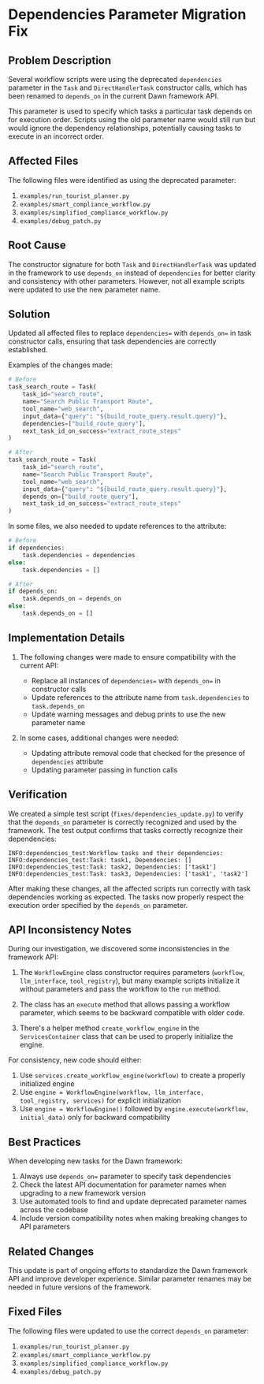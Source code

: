 # Dependencies Parameter Migration Fix

## Problem Description

Several workflow scripts were using the deprecated `dependencies` parameter in the `Task` and `DirectHandlerTask` constructor calls, which has been renamed to `depends_on` in the current Dawn framework API.

This parameter is used to specify which tasks a particular task depends on for execution order. Scripts using the old parameter name would still run but would ignore the dependency relationships, potentially causing tasks to execute in an incorrect order.

## Affected Files

The following files were identified as using the deprecated parameter:

1. `examples/run_tourist_planner.py`
2. `examples/smart_compliance_workflow.py`
3. `examples/simplified_compliance_workflow.py`
4. `examples/debug_patch.py`

## Root Cause

The constructor signature for both `Task` and `DirectHandlerTask` was updated in the framework to use `depends_on` instead of `dependencies` for better clarity and consistency with other parameters. However, not all example scripts were updated to use the new parameter name.

## Solution

Updated all affected files to replace `dependencies=` with `depends_on=` in task constructor calls, ensuring that task dependencies are correctly established.

Examples of the changes made:

```python
# Before
task_search_route = Task(
    task_id="search_route",
    name="Search Public Transport Route",
    tool_name="web_search",
    input_data={"query": "${build_route_query.result.query}"},
    dependencies=["build_route_query"],
    next_task_id_on_success="extract_route_steps"
)

# After
task_search_route = Task(
    task_id="search_route",
    name="Search Public Transport Route",
    tool_name="web_search",
    input_data={"query": "${build_route_query.result.query}"},
    depends_on=["build_route_query"],
    next_task_id_on_success="extract_route_steps"
)
```

In some files, we also needed to update references to the attribute:

```python
# Before
if dependencies:
    task.dependencies = dependencies
else:
    task.dependencies = []

# After
if depends_on:
    task.depends_on = depends_on
else:
    task.depends_on = []
```

## Implementation Details

1. The following changes were made to ensure compatibility with the current API:
   - Replace all instances of `dependencies=` with `depends_on=` in constructor calls
   - Update references to the attribute name from `task.dependencies` to `task.depends_on`
   - Update warning messages and debug prints to use the new parameter name

2. In some cases, additional changes were needed:
   - Updating attribute removal code that checked for the presence of `dependencies` attribute
   - Updating parameter passing in function calls

## Verification

We created a simple test script (`fixes/dependencies_update.py`) to verify that the `depends_on` parameter is correctly recognized and used by the framework. The test output confirms that tasks correctly recognize their dependencies:

```
INFO:dependencies_test:Workflow tasks and their dependencies:
INFO:dependencies_test:Task: task1, Dependencies: []
INFO:dependencies_test:Task: task2, Dependencies: ['task1']
INFO:dependencies_test:Task: task3, Dependencies: ['task1', 'task2']
```

After making these changes, all the affected scripts run correctly with task dependencies working as expected. The tasks now properly respect the execution order specified by the `depends_on` parameter.

## API Inconsistency Notes

During our investigation, we discovered some inconsistencies in the framework API:

1. The `WorkflowEngine` class constructor requires parameters (`workflow`, `llm_interface`, `tool_registry`), but many example scripts initialize it without parameters and pass the workflow to the `run` method.

2. The class has an `execute` method that allows passing a workflow parameter, which seems to be backward compatible with older code.

3. There's a helper method `create_workflow_engine` in the `ServicesContainer` class that can be used to properly initialize the engine.

For consistency, new code should either:
1. Use `services.create_workflow_engine(workflow)` to create a properly initialized engine
2. Use `engine = WorkflowEngine(workflow, llm_interface, tool_registry, services)` for explicit initialization
3. Use `engine = WorkflowEngine()` followed by `engine.execute(workflow, initial_data)` only for backward compatibility

## Best Practices

When developing new tasks for the Dawn framework:

1. Always use `depends_on=` parameter to specify task dependencies
2. Check the latest API documentation for parameter names when upgrading to a new framework version
3. Use automated tools to find and update deprecated parameter names across the codebase
4. Include version compatibility notes when making breaking changes to API parameters

## Related Changes

This update is part of ongoing efforts to standardize the Dawn framework API and improve developer experience. Similar parameter renames may be needed in future versions of the framework.

## Fixed Files

The following files were updated to use the correct `depends_on` parameter:

1. `examples/run_tourist_planner.py`
2. `examples/smart_compliance_workflow.py`
3. `examples/simplified_compliance_workflow.py`
4. `examples/debug_patch.py` 